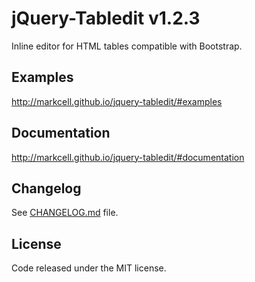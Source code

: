 # jQuery-Tabledit v1.2.3
Inline editor for HTML tables compatible with Bootstrap.


## Examples
http://markcell.github.io/jquery-tabledit/#examples


## Documentation
http://markcell.github.io/jquery-tabledit/#documentation


## Changelog
See [CHANGELOG.md](https://github.com/markcell/jquery-tabledit/blob/master/CHANGELOG.md) file.


## License
Code released under the MIT license.
